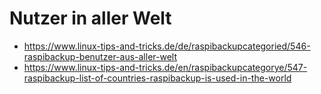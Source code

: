 # Nutzer in aller Welt

- <https://www.linux-tips-and-tricks.de/de/raspibackupcategoried/546-raspibackup-benutzer-aus-aller-welt>
- <https://www.linux-tips-and-tricks.de/en/raspibackupcategorye/547-raspibackup-list-of-countries-raspibackup-is-used-in-the-world>

